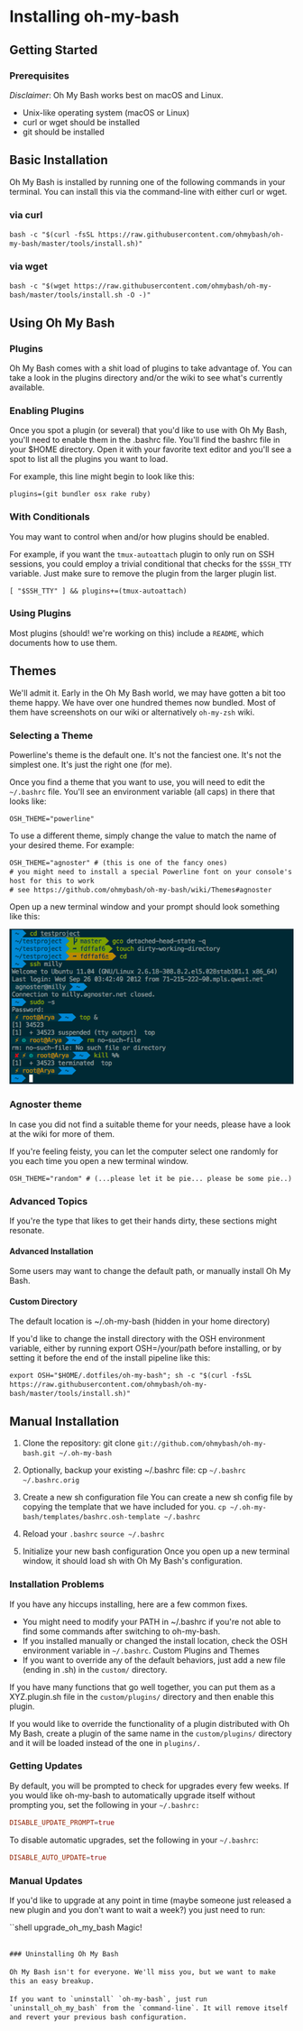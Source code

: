# Installing oh-my-bash

## Getting Started

### Prerequisites

_Disclaimer_: Oh My Bash works best on macOS and Linux.

- Unix-like operating system (macOS or Linux)
- curl or wget should be installed
- git should be installed

## Basic Installation

Oh My Bash is installed by running one of the following commands in your terminal. You can install this via the command-line with either curl or wget.

### via curl

```shell
bash -c "$(curl -fsSL https://raw.githubusercontent.com/ohmybash/oh-my-bash/master/tools/install.sh)"
```

### via wget

```shell
bash -c "$(wget https://raw.githubusercontent.com/ohmybash/oh-my-bash/master/tools/install.sh -O -)"
```

## Using Oh My Bash

### Plugins

Oh My Bash comes with a shit load of plugins to take advantage of. You can take a look in the plugins directory and/or the wiki to see what's currently available.

### Enabling Plugins

Once you spot a plugin (or several) that you'd like to use with Oh My Bash, you'll need to enable them in the .bashrc file. You'll find the bashrc file in your $HOME directory. Open it with your favorite text editor and you'll see a spot to list all the plugins you want to load.

For example, this line might begin to look like this:

```shell
plugins=(git bundler osx rake ruby)
```

### With Conditionals

You may want to control when and/or how plugins should be enabled.

For example, if you want the `tmux-autoattach` plugin to only run on SSH sessions, you could employ a trivial conditional that checks for the `$SSH_TTY` variable. Just make sure to remove the plugin from the larger plugin list.

```shell
[ "$SSH_TTY" ] && plugins+=(tmux-autoattach)
```

### Using Plugins

Most plugins (should! we're working on this) include a `README`, which documents how to use them.

## Themes

We'll admit it. Early in the Oh My Bash world, we may have gotten a bit too theme happy. We have over one hundred themes now bundled. Most of them have screenshots on our wiki or alternatively `oh-my-zsh` wiki.

### Selecting a Theme

Powerline's theme is the default one. It's not the fanciest one. It's not the simplest one. It's just the right one (for me).

Once you find a theme that you want to use, you will need to edit the ``````~/.bashrc`````` file. You'll see an environment variable (all caps) in there that looks like:

```shell
OSH_THEME="powerline"
```

To use a different theme, simply change the value to match the name of your desired theme. For example:

```shell
OSH_THEME="agnoster" # (this is one of the fancy ones)
# you might need to install a special Powerline font on your console's host for this to work
# see https://github.com/ohmybash/oh-my-bash/wiki/Themes#agnoster
```

Open up a new terminal window and your prompt should look something like this:

![Theme](ohMyBash1.png)

### Agnoster theme

In case you did not find a suitable theme for your needs, please have a look at the wiki for more of them.

If you're feeling feisty, you can let the computer select one randomly for you each time you open a new terminal window.

```shell
OSH_THEME="random" # (...please let it be pie... please be some pie..)
```

### Advanced Topics

If you're the type that likes to get their hands dirty, these sections might resonate.

#### Advanced Installation

Some users may want to change the default path, or manually install Oh My Bash.

#### Custom Directory

The default location is ~/.oh-my-bash (hidden in your home directory)

If you'd like to change the install directory with the OSH environment variable, either by running export OSH=/your/path before installing, or by setting it before the end of the install pipeline like this:

```shell
export OSH="$HOME/.dotfiles/oh-my-bash"; sh -c "$(curl -fsSL https://raw.githubusercontent.com/ohmybash/oh-my-bash/master/tools/install.sh)"
```

## Manual Installation

1. Clone the repository:
git clone `git://github.com/ohmybash/oh-my-bash.git ~/.oh-my-bash`
1. Optionally, backup your existing ~/.bashrc file:
cp `~/.bashrc ~/.bashrc.orig`
1. Create a new sh configuration file
    You can create a new sh config file by copying the template that we have included for you.
    `cp ~/.oh-my-bash/templates/bashrc.osh-template ~/.bashrc`
1. Reload your `.bashrc`
`source ~/.bashrc`

1. Initialize your new bash configuration
Once you open up a new terminal window, it should load sh with Oh My Bash's configuration.

### Installation Problems

If you have any hiccups installing, here are a few common fixes.

- You might need to modify your PATH in ~/.bashrc if you're not able to find some commands after switching to oh-my-bash.
- If you installed manually or changed the install location, check the OSH environment variable in `~/.bashrc`.
Custom Plugins and Themes
- If you want to override any of the default behaviors, just add a new file (ending in .sh) in the `custom/` directory.

If you have many functions that go well together, you can put them as a XYZ.plugin.sh file in the `custom/plugins/` directory and then enable this plugin.

If you would like to override the functionality of a plugin distributed with Oh My Bash, create a plugin of the same name in the `custom/plugins/` directory and it will be loaded instead of the one in `plugins/.`

### Getting Updates

By default, you will be prompted to check for upgrades every few weeks. If you would like oh-my-bash to automatically upgrade itself without prompting you, set the following in your `~/.bashrc:`

```conf
DISABLE_UPDATE_PROMPT=true
```

To disable automatic upgrades, set the following in your `~/.bashrc`:

```conf
DISABLE_AUTO_UPDATE=true
```

### Manual Updates

If you'd like to upgrade at any point in time (maybe someone just released a new plugin and you don't want to wait a week?) you just need to run:

``shell
upgrade_oh_my_bash
Magic!
```

### Uninstalling Oh My Bash

Oh My Bash isn't for everyone. We'll miss you, but we want to make this an easy breakup.

If you want to `uninstall` `oh-my-bash`, just run `uninstall_oh_my_bash` from the `command-line`. It will remove itself and revert your previous bash configuration.